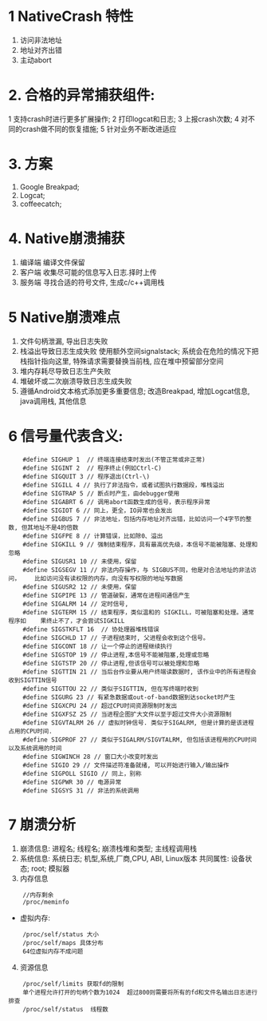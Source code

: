 # 1 NativeCrash 特性
1. 访问非法地址
2. 地址对齐出错
3. 主动abort
# 2.  合格的异常捕获组件: 
1 支持crash时进行更多扩展操作; 
2 打印logcat和日志; 
3 上报crash次数; 
4 对不同的crash做不同的恢复措施; 
5 针对业务不断改进适应
# 3. 方案
1. Google Breakpad; 
2. Logcat;
3. coffeecatch;
# 4. Native崩溃捕获
1. 编译端 编译文件保留
2. 客户端 收集尽可能的信息写入日志.择时上传
3. 服务端 寻找合适的符号文件, 生成c/c++调用栈
# 5 Native崩溃难点
1. 文件句柄泄漏, 导出日志失败
2. 栈溢出导致日志生成失败 使用额外空间signalstack; 系统会在危险的情况下把栈指针指向这里,  特殊请求需要替换当前栈, 应在堆中预留部分空间
3. 堆内存耗尽导致日志生产失败
4. 堆破坏或二次崩溃导致日志生成失败
5. 遵循Android文本格式添加更多重要信息; 改造Breakpad, 增加Logcat信息, java调用栈, 其他信息
# 6 信号量代表含义:
``` 
    #define SIGHUP 1  // 终端连接结束时发出(不管正常或非正常)
    #define SIGINT 2  // 程序终止(例如Ctrl-C)
    #define SIGQUIT 3 // 程序退出(Ctrl-\)
    #define SIGILL 4 // 执行了非法指令，或者试图执行数据段，堆栈溢出
    #define SIGTRAP 5 // 断点时产生，由debugger使用
    #define SIGABRT 6 // 调用abort函数生成的信号，表示程序异常
    #define SIGIOT 6 // 同上，更全，IO异常也会发出
    #define SIGBUS 7 // 非法地址，包括内存地址对齐出错，比如访问一个4字节的整数, 但其地址不是4的倍数
    #define SIGFPE 8 // 计算错误，比如除0、溢出
    #define SIGKILL 9 // 强制结束程序，具有最高优先级，本信号不能被阻塞、处理和忽略
    #define SIGUSR1 10 // 未使用，保留
    #define SIGSEGV 11 // 非法内存操作，与 SIGBUS不同，他是对合法地址的非法访问，    比如访问没有读权限的内存，向没有写权限的地址写数据
    #define SIGUSR2 12 // 未使用，保留
    #define SIGPIPE 13 // 管道破裂，通常在进程间通信产生
    #define SIGALRM 14 // 定时信号,
    #define SIGTERM 15 // 结束程序，类似温和的 SIGKILL，可被阻塞和处理。通常程序如    果终止不了，才会尝试SIGKILL
    #define SIGSTKFLT 16  // 协处理器堆栈错误
    #define SIGCHLD 17 // 子进程结束时, 父进程会收到这个信号。
    #define SIGCONT 18 // 让一个停止的进程继续执行
    #define SIGSTOP 19 // 停止进程,本信号不能被阻塞,处理或忽略
    #define SIGTSTP 20 // 停止进程,但该信号可以被处理和忽略
    #define SIGTTIN 21 // 当后台作业要从用户终端读数据时, 该作业中的所有进程会收到SIGTTIN信号
    #define SIGTTOU 22 // 类似于SIGTTIN, 但在写终端时收到
    #define SIGURG 23 // 有紧急数据或out-of-band数据到达socket时产生
    #define SIGXCPU 24 // 超过CPU时间资源限制时发出
    #define SIGXFSZ 25 // 当进程企图扩大文件以至于超过文件大小资源限制
    #define SIGVTALRM 26 // 虚拟时钟信号. 类似于SIGALRM, 但是计算的是该进程占用的CPU时间.
    #define SIGPROF 27 // 类似于SIGALRM/SIGVTALRM, 但包括该进程用的CPU时间以及系统调用的时间
    #define SIGWINCH 28 // 窗口大小改变时发出
    #define SIGIO 29 // 文件描述符准备就绪, 可以开始进行输入/输出操作
    #define SIGPOLL SIGIO // 同上，别称
    #define SIGPWR 30 // 电源异常
    #define SIGSYS 31 // 非法的系统调用
```
# 7 崩溃分析
1. 崩溃信息: 进程名; 线程名; 崩溃栈堆和类型; 主线程调用栈
2. 系统信息: 系统日志; 机型,系统,厂商,CPU, ABI, Linux版本  共同属性: 设备状态; root; 模拟器
3. 内存信息
```
    //内存剩余
    /proc/meminfo
```
- 虚拟内存: 
```
    /proc/self/status 大小
    /proc/self/maps 具体分布
    64位虚拟内存不成问题
```
4. 资源信息
```
    /proc/self/limits 获取fd的限制
    单个进程允许打开的句柄个数为1024  超过800则需要将所有的fd和文件名输出日志进行排查
    /proc/self/status  线程数
```